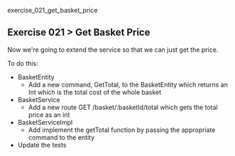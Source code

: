 exercise_021_get_basket_price

## Exercise 021 > Get Basket Price

Now we're going to extend the service so that we can just get the price.

To do this:
* BasketEntity
  * Add a new command, GetTotal, to the BasketEntity which returns an Int which is the total cost of the whole basket
* BasketService
  * Add a new route GET /basket/:basketId/total which gets the total price as an int
* BasketServiceImpl
  * Add implement the getTotal function by passing the appropriate command to the entity
* Update the tests